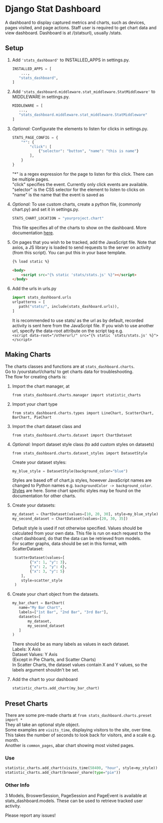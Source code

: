 # Django Stat Dashboard

A dashboard to display captured metrics and charts, such as devices, pages visited, 
and page actions. Staff user is required to get chart data and view dashboard. Dashboard is at
/(statsurl), usually /stats.

## Setup

1. Add `'stats_dashboard'` to INSTALLED_APPS in settings.py.  
    ```python
    INSTALLED_APPS = [
        ...,
       "stats_dashboard",
    ]
    ```

2. Add `'stats_dashboard.middleware.stat_middleware.StatMiddleware'` to MIDDLEWARE in settings.py.
    ```python
    MIDDLEWARE = [
       ...,
       "stats_dashboard.middleware.stat_middleware.StatMiddleware"
    ]
    ```

3. *Optional:* Configurate the elements to listen for clicks in settings.py.
    ```python
    STATS_PAGE_CONFIG = {
        "*": {
            "click": [
                {"selector": "button", "name": "this is name"}
            ],
        }
    }
    ```
   "*" is a regex expression for the page to listen for this click. There can be multiple pages.  
   "click" specifies the event. Currently only click events are available.  
   "selector" is the CSS selector for the element to listen to clicks on  
   "name" is the name that the event is saved as

4. *Optional:* To use custom charts, create a python file, (commonly chart.py)
    and set it in settings.py.
    ```python
    STATS_CHART_LOCATION = "yourproject.chart"
    ```
   This file specifies all of the charts to show on the dashboard. 
   More documentation [here](#making-charts).

5. On pages that you wish to be tracked, add the JavaScript file. Note that axios, a JS library is loaded
   to send requests to the server on activity (from this script). You can put this in your base template.
   ```html
   {% load static %}
   
   <body>
       <script src="{% static 'stats/stats.js' %}"></script>
   </body>
    ```

6. Add the urls in urls.py
    ```python
    import stats_dashboard.urls
    urlpatterns = [
       path("stats/", include(stats_dashboard.urls)),
    ]
    ```
   It is recommended to use stats/ as the url as by default, 
   recorded activity is sent here from the JavaScript file.
   If you wish to use another url, specify the data-root attribute on the 
   script tag e.g.  
   `<script data-root="/otherurl/" src="{% static 'stats/stats.js' %}"></script>`

## Making Charts
The charts classes and functions are at `stats_dashboard.charts`.  
Go to /yourstaturl/charts/ to get charts data for troubleshooting.  
The flow for creating charts is:
1. Import the chart manager, at  
    ```
    from stats_dashboard.charts.manager import statistic_charts
    ```
2. Import your chart type  
    ```
    from stats_dashboard.charts.types import LineChart, ScatterChart, BarChart, PieChart
    ```
3. Import the chart dataset class and  
    ```
    from stats_dashboard.charts.dataset import ChartDataset
    ```  

4. *Optional:* Import dataset style class (to add custom styles on datasets)  
    ```
    from stats_dashboard.charts.dataset_styles import DatasetStyle
    ```  
    Create your dataset styles:
    ```python
    my_blue_style = DatasetStyle(background_color="blue")
    ```
   Styles are based off of chart.js styles, however JavaScript names are changed to Python
   names e.g. `backgroundColor -> background_color`. 
   [Styles](https://www.chartjs.org/docs/latest/charts/line.html#dataset-properties)
   are here. Some chart specific styles may be found on the documentation for other charts.

5. Create your datasets:
    ```python
    my_dataset = ChartDataset(values=[10, 20, 30], style=my_blue_style)
    my_second_dataset = ChartDataset(values=[20, 30, 35])
    ```
   Default style is used if not otherwise specified. 
   Values should be calculated from your own data.
   This file is run on each request to the chart dashboard, do that the data can be retrieved
   from models.  
   For scatter graphs, data should be set in this format, with ScatterDataset:
   ```python
    ScatterDataset(values=[
           {"x": 1, "y": 3},
           {"x": 2, "y": 4},
           {"x": 3, "y": 5}
       ], 
       style=scatter_style
    )
    ```
6. Create your chart object from the datasets.
    ```python
    my_bar_chart = BarChart(
       name="My Bar Chart",
       labels=["1st Bar", "2nd Bar", "3rd Bar"],
       datasets=[
           my_dataset,
           my_second_dataset
       ]   
    )
    ```
   There should be as many labels as values in each dataset.  
   Labels: X Axis  
   Dataset Values: Y Axis  
   (Except in Pie Charts, and Scatter Charts)  
   In Scatter Charts, the dataset values contain X and Y values, so the labels
   argument shouldn't be set.

7. Add the chart to your dashboard
    ```python
    statistic_charts.add_chart(my_bar_chart)
    ```

## Preset Charts
There are some pre-made charts at `from stats_dashboard.charts.preset import *`  
They all take an optional style object.  
Some examples are `visits_time`, displaying visitors to the site, over time.  
This takes the number of seconds to look back for visitors, and a scale e.g. month.  
Another is `common_pages`, abar chart showing most visited pages.

### Use
```python
statistic_charts.add_chart(visits_time(58400, "hour", style=my_style))
statistic_charts.add_chart(browser_share(type="pie"))
```

### Other Info
3 Models, BroswerSession, PageSession and PageEvent is available at stats_dashboard.models.
These can be used to retrieve tracked user activity.

Please report any issues!
